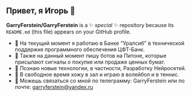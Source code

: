 ## Привет, я Игорь 👋


**GarryFerstein/GarryFerstein** is a ✨ _special_ ✨ repository because its `README.md` (this file) appears on your GitHub profile.

- 🔭 На текущий момент я работаю в Банке "Уралсиб" в технической поддержке  программного обеспечения ЦФТ-Банк.
- 🔭 Также на данный момент пишу ботов на Питоне, которые присылают сигналы о покупке или продаже ценных бумаг.
- 🌱 Познаю новые технологии, в частности, Разработку Нейросетей.
- 👯 В свободное время хожу в зал и играю в волейбол и в теннис.
- 💬 Можешь связаться со мной по телеграмму: GarryFerstein или по почте: garryferstein@yandex.ru 

